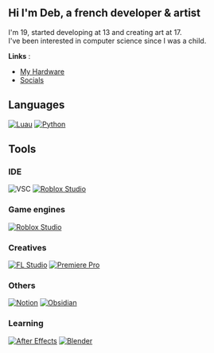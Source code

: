 ## Hi I'm Deb, a french developer & artist
I'm 19, started developing at 13 and creating art at 17.
<br>
I've been interested in computer science since I was a child.

**Links** :
 - [My Hardware](Hardware.md) 
 - [Socials](https://miwa.lol/deb)

## Languages
[![Luau](https://img.shields.io/badge/Luau-00a2ff?style=for-the-badge&logo=Roblox)](https://luau.org/)
[![Python](https://img.shields.io/badge/Python-FFD43B?style=for-the-badge&logo=Python)](https://www.python.org/)

## Tools

### IDE
![VSC](https://img.shields.io/badge/VSCode-007ACC?style=for-the-badge&logo=visual%20studio%20code)
[![Roblox Studio](https://img.shields.io/badge/Roblox%20Studio-050505?style=for-the-badge&logo=Roblox%20Studio&logoColor=white)](https://create.roblox.com/landing)

### Game engines
[![Roblox Studio](https://img.shields.io/badge/Roblox%20Studio-050505?style=for-the-badge&logo=Roblox%20Studio&logoColor=white)](https://create.roblox.com/landing)

### Creatives
[![FL Studio](https://img.shields.io/badge/FL%20Studio-1EC173?style=for-the-badge&logo=FL%20Studio&logoSize=fl%20studio)](https://www.image-line.com/)
[![Premiere Pro](https://img.shields.io/badge/Premiere%20Pro-00005b?style=for-the-badge&logo=Premiere%20Pro)](https://www.adobe.com/fr/products/premiere.html)

### Others
[![Notion](https://img.shields.io/badge/Notion-ffffff?style=for-the-badge&logo=notion&logoColor=black)](https://www.notion.so/)
[![Obsidian](https://img.shields.io/badge/Obsidian-8B5CF6?style=for-the-badge&logo=obsidian)](https://obsidian.md/)

### Learning
[![After Effects](https://img.shields.io/badge/After%20Effects-00005b?style=for-the-badge&logo=After%20Effects)](https://www.adobe.com/fr/products/aftereffects.html)
[![Blender](https://img.shields.io/badge/Blender-E87D0D?style=for-the-badge&logo=blender&logoColor=white)](https://www.blender.org/)


